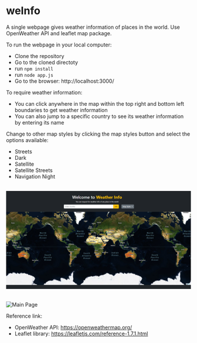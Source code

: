 # weInfo
A single webpage gives weather information of places in the world. Use OpenWeather API and leaflet map package.

To run the webpage in your local computer:
* Clone the repository
* Go to the cloned directoty
* run `npm install`
* run `node app.js`
* Go to the browser: http://localhost:3000/

To require weather information:
* You can click anywhere in the map within the top right and bottom left boundaries to get weather information
* You can also jump to a specific country to see its weather information by entering its name

Change to other map styles by clicking the map styles button and select the options available:
* Streets
* Dark
* Satellite
* Satellite Streets
* Navigation Night

\
![Main Page](mainpage1.png "Main Page")

\
![Main Page](weinfo1.gif "Main Page")


Reference link:
* OpenWeather API: https://openweathermap.org/
* Leaflet library: https://leafletjs.com/reference-1.7.1.html
